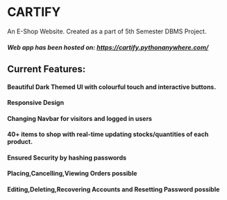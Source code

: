 # CARTIFY
An E-Shop Website.
Created as a part of 5th Semester DBMS Project.

##### Web app has been hosted on: https://cartify.pythonanywhere.com/

## Current Features:
#### Beautiful Dark Themed UI with colourful touch and interactive buttons.
#### Responsive Design
#### Changing Navbar for visitors and logged in users
#### 40+ items to shop with real-time updating stocks/quantities of each product.
#### Ensured Security by hashing passwords
#### Placing,Cancelling,Viewing Orders possible
#### Editing,Deleting,Recovering Accounts and Resetting Password possible

